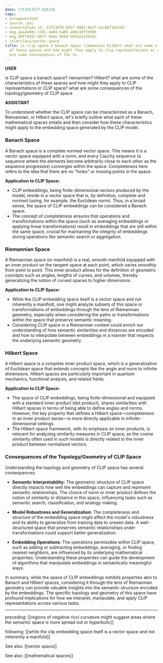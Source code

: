 ```yaml
---
date: 1712557677.026126
tags:
- autogenerated
- source__oai
- conversation_id__23373d70-b5bf-4062-9a2f-e1c86f1b61b5
- msg_aaa2e88c-c38c-4a04-ba09-a60c18ffd596
- msg_58ff945c-96f7-4b4e-95b9-5631e1e342dc
- colorclass/vector-space
title: is clip space a banach space riemannian hilbert what are some of the characteristics
  of these spaces and how might they apply to clip representations or clip space what
  are some consequences of the to
---
```


**USER**

is CLIP space a banach space? riemannian? Hilbert? what are some of the characteristics of these spaces and how might they apply to CLIP representations or CLIP space? what are some consequences of the topology/geometry of CLIP space


**ASSISTANT**

To understand whether the CLIP space can be characterized as a Banach, Riemannian, or Hilbert space, let's briefly outline what each of these mathematical spaces entails and then consider how these characteristics might apply to the embedding space generated by the CLIP model.

### Banach Space

A Banach space is a complete normed vector space. This means it is a vector space equipped with a norm, and every Cauchy sequence (a sequence where the elements become arbitrarily close to each other as the sequence progresses) converges within the space. Completeness here refers to the idea that there are no "holes" or missing points in the space.

**Application to CLIP Space:**
- CLIP embeddings, being finite-dimensional vectors produced by the model, reside in a vector space that is, by definition, complete and normed (using, for example, the Euclidean norm). Thus, in a broad sense, the space of CLIP embeddings can be considered a Banach space.
- The concept of completeness ensures that operations and transformations within the space (such as averaging embeddings or applying linear transformations) result in embeddings that are still within the same space, crucial for maintaining the integrity of embeddings during operations like semantic search or aggregation.

### Riemannian Space

A Riemannian space (or manifold) is a real, smooth manifold equipped with an inner product on the tangent space at each point, which varies smoothly from point to point. This inner product allows for the definition of geometric concepts such as angles, lengths of curves, and volumes, thereby generalizing the notion of curved spaces to higher dimensions.

**Application to CLIP Space:**
- While the CLIP embedding space itself is a vector space and not inherently a manifold, one might analyze subsets of this space or transformations of embeddings through the lens of Riemannian geometry, especially when considering the paths or transformations within the space that preserve semantic meaning.
- Considering CLIP space in a Riemannian context could enrich our understanding of how semantic similarities and distances are encoded and how to interpolate between embeddings in a manner that respects the underlying semantic geometry.

### Hilbert Space

A Hilbert space is a complete inner product space, which is a generalization of Euclidean space that extends concepts like the angle and norm to infinite dimensions. Hilbert spaces are particularly important in quantum mechanics, functional analysis, and related fields.

**Application to CLIP Space:**
- The space of CLIP embeddings, being finite-dimensional and equipped with a standard inner product (dot product), shares similarities with Hilbert spaces in terms of being able to define angles and norms. However, the key property that defines a Hilbert space—completeness in an inner product sense—is more directly applicable in infinite-dimensional settings.
- The Hilbert space framework, with its emphasis on inner products, is relevant for analyzing similarity measures in CLIP space, as the cosine similarity often used in such models is directly related to the inner product between normalized vectors.

### Consequences of the Topology/Geometry of CLIP Space

Understanding the topology and geometry of CLIP space has several consequences:

- **Semantic Interpretability:** The geometric structure of CLIP space directly impacts how well the embeddings can capture and represent semantic relationships. The choice of norm or inner product defines the notion of similarity or distance in this space, influencing tasks such as semantic search, classification, and analogy making.

- **Model Robustness and Generalization:** The completeness and structure of the embedding space might affect the model's robustness and its ability to generalize from training data to unseen data. A well-structured space that preserves semantic relationships under transformations could support better generalization.

- **Embedding Operations:** The operations permissible within CLIP space, such as adding or subtracting embeddings, averaging, or finding nearest neighbors, are influenced by its underlying mathematical properties. Understanding these properties can guide the development of algorithms that manipulate embeddings in semantically meaningful ways.

In summary, while the space of CLIP embeddings exhibits properties akin to Banach and Hilbert spaces, considering it through the lens of Riemannian geometry can provide valuable insights into the semantic structure encoded by the embeddings. The specific topology and geometry of this space have profound implications for how we interpret, manipulate, and apply CLIP representations across various tasks.


---

preceding: [[regions of negative ricci curvature might suggest areas where the semantic space is more spread out or hyperbolic]]  


following: [[while the clip embedding space itself is a vector space and not inherently a manifold]]

See also: [[vector space]]


See also: [[mathematical spaces]]